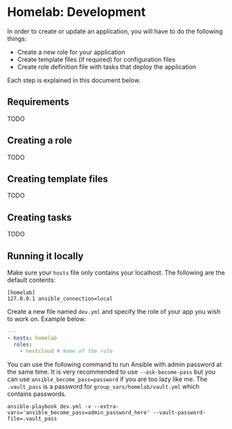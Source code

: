 # Homelab: Development

In order to create or update an application, you will have to do the following things:

* Create a new role for your application
* Create template files (if required) for configuration files
* Create role definition file with tasks that deploy the application

Each step is explained in this document below.

## Requirements

TODO

## Creating a role

TODO

## Creating template files

TODO

## Creating tasks

TODO

## Running it locally

Make sure your `hosts` file only contains your localhost. The following are the default contents:

```
[homelab]
127.0.0.1 ansible_connection=local
```

Create a new file named `dev.yml` and specify the role of your app you wish to work on. Example below:

```yml
---
- hosts: homelab
  roles:
    - nextcloud # Name of the role
```

You can use the following command to run Ansible with admin password at the same time. It is very recommended to use `--ask-become-pass` but you can use `ansible_become_pass=password` if you are too lazy like me. The `.vault_pass` is a password for `group_vars/homelab/vault.yml` which contains passwords.

```
ansible-playbook dev.yml -v --extra-vars='ansible_become_pass=admin_password_here' --vault-password-file=.vault_pass
```

